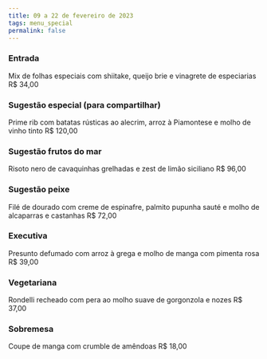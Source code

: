 ```yaml
---
title: 09 a 22 de fevereiro de 2023
tags: menu_special
permalink: false
---
```

### E﻿ntrada

M﻿ix de folhas especiais com shiitake, queijo brie e vinagrete de especiarias R$ 34,00

### Sugestão especial (para compartilhar)

Prime rib com batatas rústicas ao alecrim, arroz à Piamontese e molho de vinho tinto R$ 120,00

### Sugestão frutos do mar

Risoto nero de cavaquinhas grelhadas e zest de limão siciliano R$ 96,00

### Sugestão peixe

Filé de dourado com creme de espinafre, palmito pupunha sauté e molho de alcaparras e castanhas R$ 72,00

### Executiva

Presunto defumado com arroz à grega e molho de manga com pimenta rosa R$ 39,00

### Vegetariana

Rondelli recheado com pera ao molho suave de gorgonzola e nozes R$ 37,00

### Sobremesa

Coupe de manga com crumble de amêndoas R$ 18,00